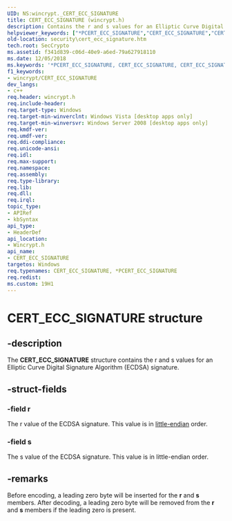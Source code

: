 ```yaml
---
UID: NS:wincrypt._CERT_ECC_SIGNATURE
title: CERT_ECC_SIGNATURE (wincrypt.h)
description: Contains the r and s values for an Elliptic Curve Digital Signature Algorithm (ECDSA) signature.helpviewer_keywords: ["*PCERT_ECC_SIGNATURE","CERT_ECC_SIGNATURE","CERT_ECC_SIGNATURE structure [Security]","PCERT_ECC_SIGNATURE","PCERT_ECC_SIGNATURE structure pointer [Security]","security.cert_ecc_signature","wincrypt/CERT_ECC_SIGNATURE","wincrypt/PCERT_ECC_SIGNATURE"]
old-location: security\cert_ecc_signature.htm
tech.root: SecCrypto
ms.assetid: f341d839-c06d-40e9-a6ed-79a627918110
ms.date: 12/05/2018
ms.keywords: '*PCERT_ECC_SIGNATURE, CERT_ECC_SIGNATURE, CERT_ECC_SIGNATURE structure [Security], PCERT_ECC_SIGNATURE, PCERT_ECC_SIGNATURE structure pointer [Security], security.cert_ecc_signature, wincrypt/CERT_ECC_SIGNATURE, wincrypt/PCERT_ECC_SIGNATURE'
f1_keywords:
- wincrypt/CERT_ECC_SIGNATURE
dev_langs:
- c++
req.header: wincrypt.h
req.include-header: 
req.target-type: Windows
req.target-min-winverclnt: Windows Vista [desktop apps only]
req.target-min-winversvr: Windows Server 2008 [desktop apps only]
req.kmdf-ver: 
req.umdf-ver: 
req.ddi-compliance: 
req.unicode-ansi: 
req.idl: 
req.max-support: 
req.namespace: 
req.assembly: 
req.type-library: 
req.lib: 
req.dll: 
req.irql: 
topic_type:
- APIRef
- kbSyntax
api_type:
- HeaderDef
api_location:
- Wincrypt.h
api_name:
- CERT_ECC_SIGNATURE
targetos: Windows
req.typenames: CERT_ECC_SIGNATURE, *PCERT_ECC_SIGNATURE
req.redist: 
ms.custom: 19H1
---
```


# CERT_ECC_SIGNATURE structure


## -description


The <b>CERT_ECC_SIGNATURE</b> structure contains the r and s values for an Elliptic Curve Digital Signature Algorithm (ECDSA) signature.


## -struct-fields




### -field r

The r value of the ECDSA signature. This value is in <a href="https://docs.microsoft.com/windows/desktop/SecGloss/l-gly">little-endian</a> order.


### -field s

The s value of the ECDSA signature. This value is in little-endian order.


## -remarks



Before encoding, a leading zero byte will be inserted for the <b>r</b> and <b>s</b> members. After decoding, a leading zero byte will be removed from the <b>r</b> and <b>s</b> members if the leading zero is present.




